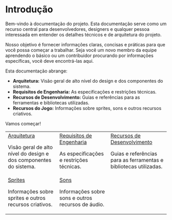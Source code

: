  # Introdução

Bem-vindo à documentação do projeto. Esta documentação serve como um recurso central para desenvolvedores, designers e qualquer pessoa interessada em entender os detalhes técnicos e de arquitetura do projeto.

Nosso objetivo é fornecer informações claras, concisas e práticas para que você possa começar a trabalhar. Seja você um novo membro da equipe aprendendo o básico ou um contribuidor procurando por informações específicas, você deve encontrá-las aqui.

Esta documentação abrange:

*   **Arquitetura:** Visão geral de alto nível do design e dos componentes do sistema.
*   **Requisitos de Engenharia:** As especificações e restrições técnicas.
*   **Recursos de Desenvolvimento:** Guias e referências para as ferramentas e bibliotecas utilizadas.
*   **Recursos do Jogo:** Informações sobre sprites, sons e outros recursos criativos.

Vamos começar!

<table>
    <tr>
        <td>
            <a href="Architeture.md">Arquitetura</a>
            <p>Visão geral de alto nível do design e dos componentes do sistema.</p>
        </td>
        <td>
            <a href="Enginnering-Requeriments.md">Requisitos de Engenharia</a>
            <p>As especificações e restrições técnicas.</p>
        </td>
        <td>
            <a href="ResourcesDev.md">Recursos de Desenvolvimento</a>
            <p>Guias e referências para as ferramentas e bibliotecas utilizadas.</p>
        </td>
    </tr>
    <tr>
        <td>
            <a href="Sprites.md">Sprites</a>
            <p>Informações sobre sprites e outros recursos criativos.</p>
        </td>
        <td>
            <a href="Sounds.md">Sons</a>
            <p>Informações sobre sons e outros recursos de áudio.</p>
        </td>
    </tr>
</table>
